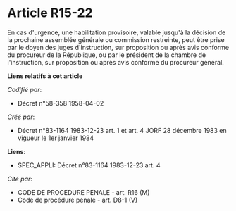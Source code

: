 # Article R15-22

En cas d'urgence, une habilitation provisoire, valable jusqu'à la décision de la prochaine assemblée générale ou commission
restreinte, peut être prise par le doyen des juges d'instruction, sur proposition ou après avis conforme du procureur de la
République, ou par le président de la chambre de l'instruction, sur proposition ou après avis conforme du procureur général.

**Liens relatifs à cet article**

_Codifié par_:

  - Décret n°58-358 1958-04-02

_Créé par_:

  - Décret n°83-1164 1983-12-23 art. 1 et art. 4 JORF 28 décembre 1983 en vigueur le 1er janvier 1984

**Liens**:

  - SPEC_APPLI: Décret n°83-1164 1983-12-23 art. 4

_Cité par_:

  - CODE DE PROCEDURE PENALE - art. R16 (M)
  - Code de procédure pénale - art. D8-1 (V)
